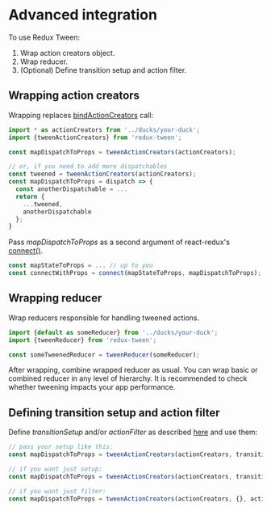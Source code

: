 # Advanced integration

To use Redux Tween:

1. Wrap action creators object.
2. Wrap reducer.
3. (Optional) Define transition setup and action filter.

## Wrapping action creators

Wrapping replaces [bindActionCreators](http://redux.js.org/docs/api/bindActionCreators.html) call:

```js
import * as actionCreators from '../ducks/your-duck';
import {tweenActionCreators} from 'redux-tween';

const mapDispatchToProps = tweenActionCreators(actionCreators);

// or, if you need to add more dispatchables
const tweened = tweenActionCreators(actionCreators);
const mapDispatchToProps = dispatch => {
  const anotherDispatchable = ...
  return {
    ...tweened,
    anotherDispatchable
  };
}
```

Pass *mapDispatchToProps* as a second argument of react-redux's [connect()](https://github.com/reactjs/react-redux/blob/master/docs/api.md#connectmapstatetoprops-mapdispatchtoprops-mergeprops-options).

```js
const mapStateToProps = ... // up to you
const connectWithProps = connect(mapStateToProps, mapDispatchToProps);
```

## Wrapping reducer

Wrap reducers responsible for handling tweened actions.

```js
import {default as someReducer} from '../ducks/your-duck';
import {tweenReducer} from 'redux-tween';

const someTweenedReducer = tweenReducer(someReducer);
```

After wrapping, combine wrapped reducer as usual.
You can wrap basic or combined reducer in any level of hierarchy. It is recommended to check whether tweening impacts your app performance.

## Defining transition setup and action filter

Define *transitionSetup* and/or *actionFilter* as described [here](./SETUP.md) and use them:

```js
// pass your setup like this:
const mapDispatchToProps = tweenActionCreators(actionCreators, transitionSetup, actionFilter);

// if you want just setup:
const mapDispatchToProps = tweenActionCreators(actionCreators, transitionSetup);

// if you want just filter:
const mapDispatchToProps = tweenActionCreators(actionCreators, {}, actionFilter);
```
